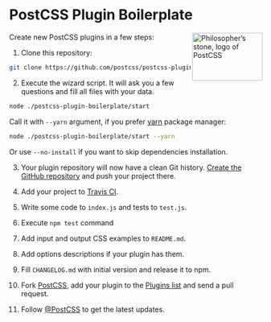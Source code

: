 # PostCSS Plugin Boilerplate

<img align="right" width="140" height="95"
     title="Philosopher’s stone, logo of PostCSS"
     src="http://postcss.github.io/postcss/logo-leftp.svg">

Сreate new PostCSS plugins in a few steps:

1. Clone this repository:

```sh
git clone https://github.com/postcss/postcss-plugin-boilerplate.git
```

2. Execute the wizard script. It will ask you a few questions
   and fill all files with your data.

```sh
node ./postcss-plugin-boilerplate/start
```

Call it with `--yarn` argument, if you prefer [yarn](https://yarnpkg.com/)
package manager:

```sh
node ./postcss-plugin-boilerplate/start --yarn
```

Or use `--no-install` if you want to skip dependencies installation.

3. Your plugin repository will now have a clean Git history.
[Create the GitHub repository](https://github.com/new)
and push your project there.

4. Add your project to [Travis CI](https://travis-ci.org).

5. Write some code to `index.js` and tests to `test.js`.

6. Execute `npm test` command

7. Add input and output CSS examples to `README.md`.

8. Add options descriptions if your plugin has them.

9. Fill `CHANGELOG.md` with initial version and release it to npm.

10. Fork [PostCSS](https://github.com/postcss/postcss), add your plugin to the
[Plugins list](https://github.com/postcss/postcss/blob/master/docs/plugins.md)
and send a pull request.

11. Follow [@PostCSS](https://twitter.com/postcss) to get the latest updates.
